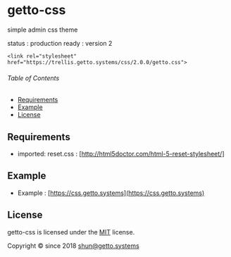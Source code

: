 # getto-css

simple admin css theme

status : production ready : version 2

```
<link rel="stylesheet" href="https://trellis.getto.systems/css/2.0.0/getto.css">
```


###### Table of Contents

- [Requirements](#Requirements)
- [Example](#Example)
- [License](#License)

<a id="Requirements"></a>
## Requirements

- imported: reset.css : [http://html5doctor.com/html-5-reset-stylesheet/]


<a id="Example"></a>
## Example

* Example : [https://css.getto.systems](https://css.getto.systems)


<a id="License"></a>
## License

getto-css is licensed under the [MIT](LICENSE) license.

Copyright &copy; since 2018 shun@getto.systems
